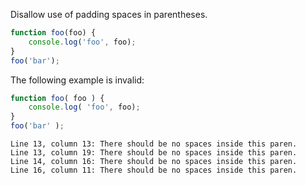 Disallow use of padding spaces in parentheses.

```js
function foo(foo) {
    console.log('foo', foo);
}
foo('bar');
```

The following example is invalid:

```js
function foo( foo ) {
    console.log( 'foo', foo);
}
foo('bar' );
```
```output
Line 13, column 13: There should be no spaces inside this paren.
Line 13, column 19: There should be no spaces inside this paren.
Line 14, column 16: There should be no spaces inside this paren.
Line 16, column 11: There should be no spaces inside this paren.
```

